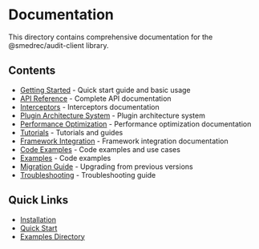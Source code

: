 # Documentation

This directory contains comprehensive documentation for the @smedrec/audit-client library.

## Contents

- [Getting Started](./GETTING_STARTED.md) - Quick start guide and basic usage
- [API Reference](./API_REFERENCE.md) - Complete API documentation
- [Interceptors](./INTERCEPTORS.md) - Interceptors documentation
- [Plugin Architecture System](./PLUGIN_ARCHITECTURE.md) - Plugin architecture system
- [Performance Optimization](./PERFORMANCE_OPTIMIZATION.md) - Performance optimization documentation
- [Tutorials](./TUTORIALS.md) - Tutorials and guides
- [Framework Integration](./FRAMEWORK_INTEGRATION.md) - Framework integration documentation
- [Code Examples](./CODE_EXAMPLES.md) - Code examples and use cases
- [Examples](./EXAMPLES.md) - Code examples
- [Migration Guide](./MIGRATION.md) - Upgrading from previous versions
- [Troubleshooting](./TROUBLESHOOTING.md) - Troubleshooting guide

## Quick Links

- [Installation](../README.md#installation)
- [Quick Start](../README.md#quick-start)
- [Examples Directory](../src/examples/)
